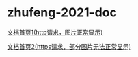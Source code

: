 # zhufeng-2021-doc

[文档首页1(http请求，图片正常显示)](http://t.zhuzm.icu/)


[文档首页2(https请求，部分图片无法正常显示)](https://zhufeng-2021-doc.vercel.app/)
